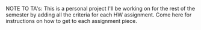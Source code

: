 NOTE TO TA's:
This is a personal project I'll be working on for the rest of the semester by adding all the criteria for each HW assignment.
Come here for instructions on how to get to each assignment piece.
